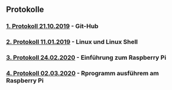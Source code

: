 ## Protokolle

### [1. Protokoll 21.10.2019](https://github.com/HTLMechatronics/m17-3ahme-la1-sx/blob/adamim17/protokolle/protokoll_2019-10-21_adamim17.md) - Git-Hub
### [2. Protokoll 11.01.2019](https://github.com/HTLMechatronics/m17-3ahme-la1-sx/blob/adamim17/protokolle/protokoll_2019-11-11_adamim17.md) - Linux und Linux Shell
### [3. Protokoll 24.02.2020](https://github.com/HTLMechatronics/m17-3ahme-la1-sx/blob/adamim17/protokolle/protokoll_2020-02-24_adamim17.md) - Einführung zum Raspberry Pi
### [4. Protokoll 02.03.2020](https://github.com/HTLMechatronics/m17-3ahme-la1-sx/blob/adamim17/protokolle/protokoll_2020-03-02_adamim17.md) - Rprogramm ausführem am Raspberry Pi
